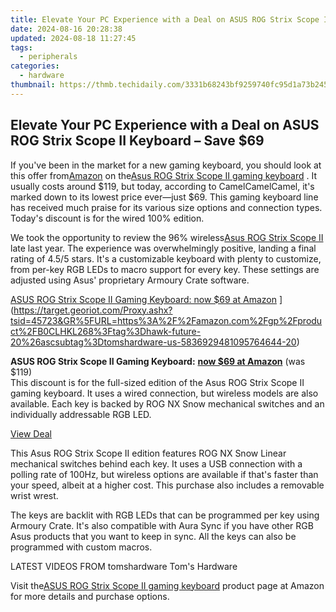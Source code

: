 ```yaml
---
title: Elevate Your PC Experience with a Deal on ASUS ROG Strix Scope II Keyboard – Save $69
date: 2024-08-16 20:28:38
updated: 2024-08-18 11:27:45
tags:
  - peripherals
categories:
  - hardware
thumbnail: https://thmb.techidaily.com/3331b68243bf9259740fc95d1a73b2453b86dd532a7a2ec26036834e7833dd28.jpg
---
```


## Elevate Your PC Experience with a Deal on ASUS ROG Strix Scope II Keyboard – Save $69

If you've been in the market for a new gaming keyboard, you should look at this offer from[Amazon](https://tools.techidaily.com) on the[Asus ROG Strix Scope II gaming keyboard](https://target.georiot.com/Proxy.ashx?tsid=45723&GR%5FURL=https%3A%2F%2Famazon.com%2Fgp%2Fproduct%2FB0CLHKL268%3Ftag%3Dhawk-future-20%26ascsubtag%3Dtomshardware-us-2129996408012957823-20) . It usually costs around $119, but today, according to CamelCamelCamel, it's marked down to its lowest price ever—just $69\. This gaming keyboard line has received much praise for its various size options and connection types. Today's discount is for the wired 100% edition.

 We took the opportunity to review the 96% wireless[Asus ROG Strix Scope II](https://tools.techidaily.com) late last year. The experience was overwhelmingly positive, landing a final rating of 4.5/5 stars. It's a customizable keyboard with plenty to customize, from per-key RGB LEDs to macro support for every key. These settings are adjusted using Asus' proprietary Armoury Crate software.

[ASUS ROG Strix Scope II Gaming Keyboard: now $69 at Amazon](https://cdn.mos.cms.futurecdn.net/bAyy3cRHFSXh4g8m6NCWFK-200-100.jpg "ASUS ROG Strix Scope II Gaming Keyboard: now $69 at Amazon") ](https://target.georiot.com/Proxy.ashx?tsid=45723&GR%5FURL=https%3A%2F%2Famazon.com%2Fgp%2Fproduct%2FB0CLHKL268%3Ftag%3Dhawk-future-20%26ascsubtag%3Dtomshardware-us-5836929481095764644-20)

**ASUS ROG Strix Scope II Gaming Keyboard:** [**now $69 at Amazon**](https://target.georiot.com/Proxy.ashx?tsid=45723&GR%5FURL=https%3A%2F%2Famazon.com%2Fgp%2Fproduct%2FB0CLHKL268%3Ftag%3Dhawk-future-20%26ascsubtag%3Dtomshardware-us-4253601364460401298-20) (was $119)  
 This discount is for the full-sized edition of the Asus ROG Strix Scope II gaming keyboard. It uses a wired connection, but wireless models are also available. Each key is backed by ROG NX Snow mechanical switches and an individually addressable RGB LED.

[View Deal](https://target.georiot.com/Proxy.ashx?tsid=45723&GR%5FURL=https%3A%2F%2Famazon.com%2Fgp%2Fproduct%2FB0CLHKL268%3Ftag%3Dhawk-future-20%26ascsubtag%3Dtomshardware-us-5836929481095764644-20)

 This Asus ROG Strix Scope II edition features ROG NX Snow Linear mechanical switches behind each key. It uses a USB connection with a polling rate of 100Hz, but wireless options are available if that's faster than your speed, albeit at a higher cost. This purchase also includes a removable wrist wrest.

 The keys are backlit with RGB LEDs that can be programmed per key using Armoury Crate. It's also compatible with Aura Sync if you have other RGB Asus products that you want to keep in sync. All the keys can also be programmed with custom macros.

 LATEST VIDEOS FROM tomshardware Tom's Hardware

 Visit the[ASUS ROG Strix Scope II gaming keyboard](https://target.georiot.com/Proxy.ashx?tsid=45723&GR%5FURL=https%3A%2F%2Famazon.com%2Fgp%2Fproduct%2FB0CLHKL268%3Ftag%3Dhawk-future-20%26ascsubtag%3Dtomshardware-us-5432698478286991933-20) product page at Amazon for more details and purchase options.

<ins class="adsbygoogle"
     style="display:block"
     data-ad-format="autorelaxed"
     data-ad-client="ca-pub-7571918770474297"
     data-ad-slot="1223367746"></ins>



<ins class="adsbygoogle"
     style="display:block"
     data-ad-client="ca-pub-7571918770474297"
     data-ad-slot="8358498916"
     data-ad-format="auto"
     data-full-width-responsive="true"></ins>
